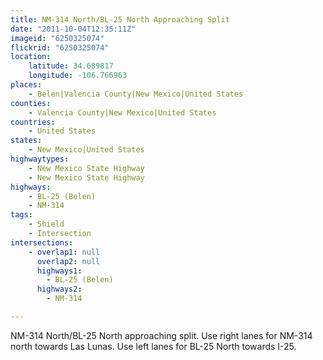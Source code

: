 ```yaml
---
title: NM-314 North/BL-25 North Approaching Split
date: "2011-10-04T12:35:11Z"
imageid: "6250325074"
flickrid: "6250325074"
location:
    latitude: 34.689817
    longitude: -106.766963
places:
    - Belen|Valencia County|New Mexico|United States
counties:
    - Valencia County|New Mexico|United States
countries:
    - United States
states:
    - New Mexico|United States
highwaytypes:
    - New Mexico State Highway
    - New Mexico State Highway
highways:
    - BL-25 (Belen)
    - NM-314
tags:
    - Shield
    - Intersection
intersections:
    - overlap1: null
      overlap2: null
      highways1:
        - BL-25 (Belen)
      highways2:
        - NM-314

---
```

NM-314 North/BL-25 North approaching split.  Use right lanes for NM-314 north towards Las Lunas.  Use left lanes for BL-25 North towards I-25.